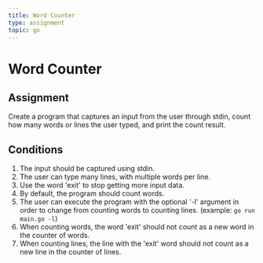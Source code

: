```yaml
---
title: Word Counter
type: assignment
topic: go
---
```


# Word Counter

## Assignment

Create a program that captures an input from the user through stdin, count how many words or lines the user typed, and print the count result.

## Conditions

1. The input should be captured using stdin.
2. The user can type many lines, with multiple words per line.
3. Use the word 'exit' to stop getting more input data.
4. By default, the program should count words.
5. The user can execute the program with the optional '-l' argument in order to change from counting words to counting lines. (example: `go run main.go -l`)
6. When counting words, the word 'exit' should not count as a new word in the counter of words.
7. When counting lines, the line with the 'exit' word should not count as a new line in the counter of lines.
